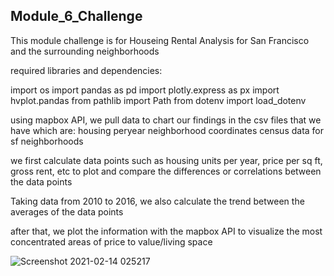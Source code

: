 ## Module_6_Challenge

This module challenge is for Houseing Rental Analysis for San Francisco and the surrounding neighborhoods

required libraries and dependencies:

import os
import pandas as pd
import plotly.express as px
import hvplot.pandas
from pathlib import Path
from dotenv import load_dotenv

using mapbox API, we pull data to chart our findings in the csv files that we have which are:
housing peryear
neighborhood coordinates
census data for sf neighborhoods

we first calculate data points such as housing units per year, price per sq ft, gross rent, etc to plot and compare the differences or correlations between the data points

Taking data from 2010 to 2016, we also calculate the trend between the averages of the data points

after that, we plot the information with the mapbox API to visualize the most concentrated areas of price to value/living space

![Screenshot 2021-02-14 025217](https://user-images.githubusercontent.com/75395061/107874636-b0b4db80-6e6f-11eb-89e4-f9265a60b01d.png)
